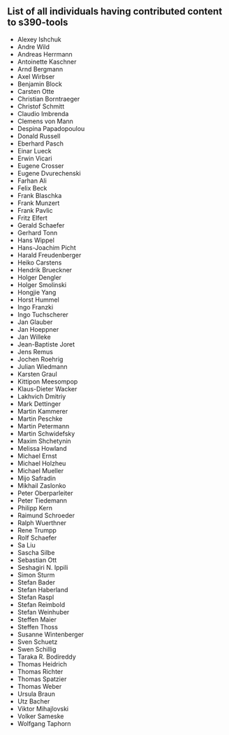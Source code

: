 List of all individuals having contributed content to s390-tools
----------------------------------------------------------------

- Alexey Ishchuk
- Andre Wild
- Andreas Herrmann
- Antoinette Kaschner
- Arnd Bergmann
- Axel Wirbser
- Benjamin Block
- Carsten Otte
- Christian Borntraeger
- Christof Schmitt
- Claudio Imbrenda
- Clemens von Mann
- Despina Papadopoulou
- Donald Russell
- Eberhard Pasch
- Einar Lueck
- Erwin Vicari
- Eugene Crosser
- Eugene Dvurechenski
- Farhan Ali
- Felix Beck
- Frank Blaschka
- Frank Munzert
- Frank Pavlic
- Fritz Elfert
- Gerald Schaefer
- Gerhard Tonn
- Hans Wippel
- Hans-Joachim Picht
- Harald Freudenberger
- Heiko Carstens
- Hendrik Brueckner
- Holger Dengler
- Holger Smolinski
- Hongjie Yang
- Horst Hummel
- Ingo Franzki
- Ingo Tuchscherer
- Jan Glauber
- Jan Hoeppner
- Jan Willeke
- Jean-Baptiste Joret
- Jens Remus
- Jochen Roehrig
- Julian Wiedmann
- Karsten Graul
- Kittipon Meesompop
- Klaus-Dieter Wacker
- Lakhvich Dmitriy
- Mark Dettinger
- Martin Kammerer
- Martin Peschke
- Martin Petermann
- Martin Schwidefsky
- Maxim Shchetynin
- Melissa Howland
- Michael Ernst
- Michael Holzheu
- Michael Mueller
- Mijo Safradin
- Mikhail Zaslonko
- Peter Oberparleiter
- Peter Tiedemann
- Philipp Kern
- Raimund Schroeder
- Ralph Wuerthner
- Rene Trumpp
- Rolf Schaefer
- Sa Liu
- Sascha Silbe
- Sebastian Ott
- Seshagiri N. Ippili
- Simon Sturm
- Stefan Bader
- Stefan Haberland
- Stefan Raspl
- Stefan Reimbold
- Stefan Weinhuber
- Steffen Maier
- Steffen Thoss
- Susanne Wintenberger
- Sven Schuetz
- Swen Schillig
- Taraka R. Bodireddy
- Thomas Heidrich
- Thomas Richter
- Thomas Spatzier
- Thomas Weber
- Ursula Braun
- Utz Bacher
- Viktor Mihajlovski
- Volker Sameske
- Wolfgang Taphorn
